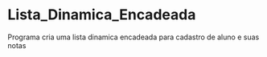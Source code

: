 # Lista_Dinamica_Encadeada
Programa cria uma lista dinamica encadeada para cadastro de aluno e suas notas
